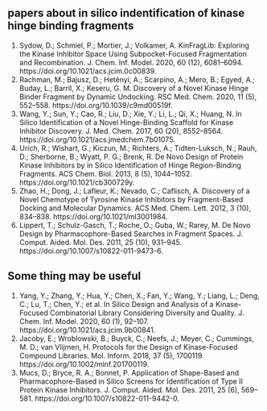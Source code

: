 <h2>papers about in silico indentification of kinase hinge binding fragments</h2>
<ol>
   <li>Sydow, D.; Schmiel, P.; Mortier, J.; Volkamer, A. KinFragLib: Exploring the Kinase Inhibitor Space Using Subpocket-Focused Fragmentation and Recombination. J. Chem. Inf. Model. 2020, 60 (12), 6081–6094. https://doi.org/10.1021/acs.jcim.0c00839.</li>
   <li>Rachman, M.; Bajusz, D.; Hetényi, A.; Scarpino, A.; Mero, B.; Egyed, A.; Buday, L.; Barril, X.; Keseru, G. M. Discovery of a Novel Kinase Hinge Binder Fragment by Dynamic Undocking. RSC Med. Chem. 2020, 11 (5), 552–558. https://doi.org/10.1039/c9md00519f.</li>
   <li>Wang, Y.; Sun, Y.; Cao, R.; Liu, D.; Xie, Y.; Li, L.; Qi, X.; Huang, N. In Silico Identification of a Novel Hinge-Binding Scaffold for Kinase Inhibitor Discovery. J. Med. Chem. 2017, 60 (20), 8552–8564. https://doi.org/10.1021/acs.jmedchem.7b01075.</li>
   <li>Urich, R.; Wishart, G.; Kiczun, M.; Richters, A.; Tidten-Luksch, N.; Rauh, D.; Sherborne, B.; Wyatt, P. G.; Brenk, R. De Novo Design of Protein Kinase Inhibitors by in Silico Identification of Hinge Region-Binding Fragments. ACS Chem. Biol. 2013, 8 (5), 1044–1052. https://doi.org/10.1021/cb300729y.</li>
   <li>Zhao, H.; Dong, J.; Lafleur, K.; Nevado, C.; Caflisch, A. Discovery of a Novel Chemotype of Tyrosine Kinase Inhibitors by Fragment-Based Docking and Molecular Dynamics. ACS Med. Chem. Lett. 2012, 3 (10), 834–838. https://doi.org/10.1021/ml3001984.</li>
   <li>Lippert, T.; Schulz-Gasch, T.; Roche, O.; Guba, W.; Rarey, M. De Novo Design by Pharmacophore-Based Searches in Fragment Spaces. J. Comput. Aided. Mol. Des. 2011, 25 (10), 931–945. https://doi.org/10.1007/s10822-011-9473-6.</li>
</ol>

<h2>Some thing may be useful</h2>

<ol>
   <li>Yang, Y.; Zhang, Y.; Hua, Y.; Chen, X.; Fan, Y.; Wang, Y.; Liang, L.; Deng, C.; Lu, T.; Chen, Y.; et al. In Silico Design and Analysis of a Kinase-Focused Combinatorial Library Considering Diversity and Quality. J. Chem. Inf. Model. 2020, 60 (1), 92–107. https://doi.org/10.1021/acs.jcim.9b00841.</li>
   <li> Jacoby, E.; Wroblowski, B.; Buyck, C.; Neefs, J.; Meyer, C.; Cummings, M. D.; van Vlijmen, H. Protocols for the Design of Kinase-Focused Compound Libraries. Mol. Inform. 2018, 37 (5), 1700119. https://doi.org/10.1002/minf.201700119.</li>
   <li>Mucs, D.; Bryce, R. A.; Bonnet, P. Application of Shape-Based and Pharmacophore-Based in Silico Screens for Identification of Type II Protein Kinase Inhibitors. J. Comput. Aided. Mol. Des. 2011, 25 (6), 569–581. https://doi.org/10.1007/s10822-011-9442-0.</li>

</ol>
